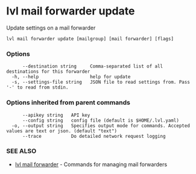 # lvl mail forwarder update

Update settings on a mail forwarder

```
lvl mail forwarder update [mailgroup] [mail forwarder] [flags]
```

### Options

```
      --destination string     Comma-separated list of all destinations for this forwarder
  -h, --help                   help for update
  -s, --settings-file string   JSON file to read settings from. Pass '-' to read from stdin.
```

### Options inherited from parent commands

```
      --apikey string   API key
      --config string   config file (default is $HOME/.lvl.yaml)
  -o, --output string   Specifies output mode for commands. Accepted values are text or json. (default "text")
      --trace           Do detailed network request logging
```

### SEE ALSO

* [lvl mail forwarder](lvl_mail_forwarder.md)	 - Commands for managing mail forwarders

